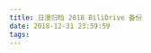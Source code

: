 ```yaml
---
title: 日漫归档 2018 BiliDrive 备份
date: 2018-12-31 23:59:59
tags:
---
```


&zwj;

<!--more-->

<script>location.href='http://it-ebooks.flygon.net'+location.pathname;</script>